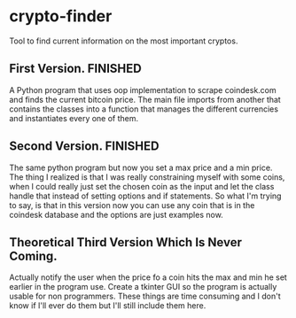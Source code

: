 # crypto-finder
Tool to find current information on the most important cryptos. 



## First Version.           FINISHED

A Python program that uses oop implementation to scrape coindesk.com and finds the current bitcoin price. The main file imports from another that contains the classes into a function that manages the different currencies and instantiates every one of them. 

## Second Version.          FINISHED

The same python program but now you set a max price and a min price. The thing I realized is that I was really constraining myself with some coins, when I could really just set the chosen coin as the input and let the class handle that instead of setting options and if statements. So what I'm trying to say, is that in this version now you can use any coin that is in the coindesk database and the options are just examples now. 

## Theoretical Third Version Which Is Never Coming. 

Actually notify the user when the price fo a coin hits the max and min he set earlier in the program use. Create a tkinter GUI so the program is actually usable for non programmers. These things are time consuming and I don't know if I'll ever do them but I'll still include them here. 
